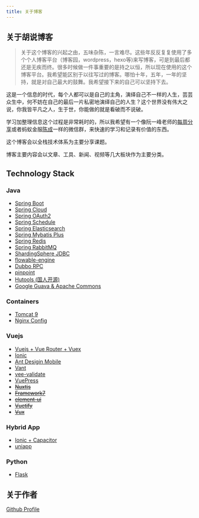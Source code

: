 ```yaml
---
title: 关于博客
---
```


## 关于胡说博客

> 关于这个博客的兴起之由，五味杂陈，一言难尽。这些年反反复复使用了多个个人博客平台（博客园，wordpress，hexo等)来写博客，可是到最后都还是无疾而终。很多时候做一件事重要的是持之以恒，所以现在使用的这个博客平台。我希望能区别于以往写过的博客。哪怕十年，五年，一年的坚持，就是对自己最大的鼓舞。我希望接下来的自己可以坚持下去。

这是一个信息的时代，每个人都可以是自己的主角，演绎自己不一样的人生，芸芸众生中，何不妨在自己的最后一片私密地演绎自己的人生？这个世界没有伟大之说，你我皆平凡之人，生于世，你能做的就是看破而不说破。

学习加整理信息这个过程是非常耗时的，所以我希望有一个像阮一峰老师的[每周分享](http://www.ruanyifeng.com/blog/2018/12/weekly-issue-36.html)或者蚂蚁金服[陈成](https://github.com/sorrycc/)一样的微信群，来快速的学习和记录有价值的东西。

这个博客会以全栈技术体系为主要分享课题。

博客主要内容会以文章、工具、新闻、视频等几大板块作为主要分类。


## Technology Stack


### Java

- [Spring Boot](https://github.com/spring-projects/spring-boot)   
- [Spring Cloud](https://github.com/spring-projects/spring-cloud) 
- [Spring OAuth2](https://github.com/spring-projects/spring-security-oauth2-boot) 
- [Spring Schedule]() 
- [Spring Elasticsearch](https://github.com/spring-projects/spring-data-elasticsearch) 
- [Spring Mybatis Plus](http://mybatis.plus/guide) 
- [Spring Redis](https://github.com/spring-projects/spring-data-redis) 
- [Spring RabbitMQ](https://github.com/spring-projects/spring-amqp)  
- [ShardingSphere JDBC](https://shardingsphere.apache.org/document/current/cn/manual/sharding-jdbc/configuration/config-spring-boot/) 
- [flowable-engine](https://github.com/flowable/flowable-engine)
- [Dubbo RPC](http://dubbo.apache.org)
- [pinpoint](https://github.com/naver/pinpoint)
- [Hutools (国人开源)](https://www.hutool.cn/docs/) 
- [Google Guava & Apache Commons](https://github.com/google/guava/wiki)

### Containers

- [Tomcat 9](https://tomcat.apache.org/)
- [Nginx Config](https://nginxconfig.io)


### Vuejs

- [Vuejs + Vue Router + Vuex](https://vuejs.org)
- [Ionic](https://github.com/ionic-team/ionic/tree/master/vue)
- [Ant Desigin Mobile](https://github.com/vueComponent/ant-design-vue)
- [Vant](https://youzan.github.io/vant/#/zh-CN/intro)
- [vee-validate](https://github.com/baianat/vee-validate)
- [VuePress](http://vuepress.vuejs.org/zh/guide/)
- ~~[Nuxtjs](https://nuxtjs.org)~~
- ~~[Framework7](http://framework7.io/vue/)~~
- ~~[element-ui](http://element.eleme.io)~~
- ~~[Vuetify](https://vuetifyjs.com/en/)~~
- ~~[Vux](https://doc.vux.li/zh-CN/components/actionsheet.html)~~

### Hybrid App

 - [Ionic + Capacitor](https://capacitor.ionicframework.com)
 - [uniapp](https://uniapp.dcloud.io)


### Python

- [Flask](http://flask.pocoo.org/)



## 关于作者

[Github Profile](https://profile-summary-for-github.com/user/alterhu2020)
